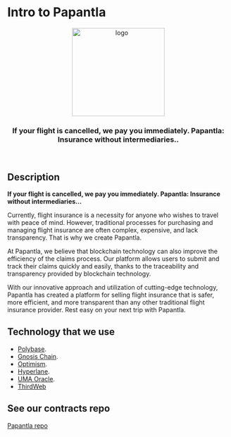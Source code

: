 # Intro to Papantla  

<div align="center">
  <a href="https://github.com/ArturVargas/Papantla">
    <img alt="logo" src="assets/papantla_ban.png" width="210" height="200" />
  </a>
  <h3 align="center">If your flight is cancelled, we pay you immediately. Papantla: Insurance without intermediaries..</h3>
</div>
<br/>

## Description

**If your flight is cancelled, we pay you immediately. Papantla: Insurance without intermediaries...**  

Currently, flight insurance is a necessity for anyone who wishes to travel with peace of mind. However, traditional processes for purchasing and managing flight insurance are often complex, expensive, and lack transparency. That is why we create Papantla.

At Papantla, we believe that blockchain technology can also improve the efficiency of the claims process. Our platform allows users to submit and track their claims quickly and easily, thanks to the traceability and transparency provided by blockchain technology.

With our innovative approach and utilization of cutting-edge technology, Papantla has created a platform for selling flight insurance that is safer, more efficient, and more transparent than any other traditional flight insurance provider. Rest easy on your next trip with Papantla.

## Technology that we use

* [Polybase](https://polybase.xyz/about).
* [Gnosis Chain](https://www.gnosis.io/developers).
* [Optimism](https://community.optimism.io/).
* [Hyperlane](https://docs.hyperlane.xyz/docs/deploy/permissionless-interoperability).
* [UMA Oracle](https://docs.uma.xyz/developers/optimistic-oracle-v3/in-depth-tutorial-insurance).
* [ThirdWeb](https://portal.thirdweb.com/)

## See our contracts repo

[Papantla repo](https://github.com/ArturVargas/papantla-contracts)

